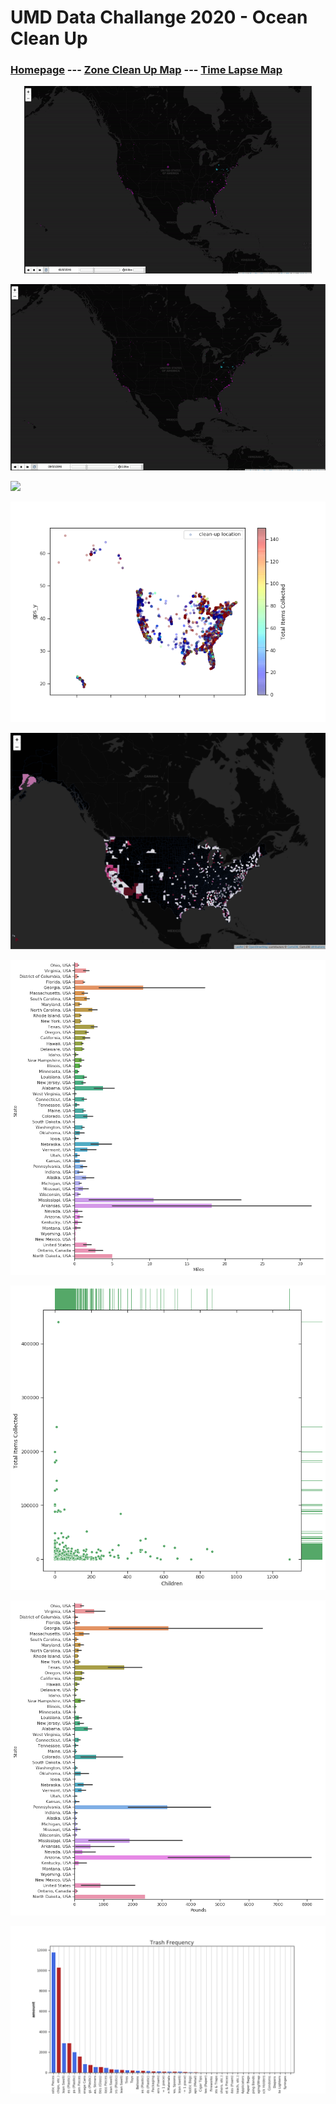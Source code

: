 # UMD Data Challange 2020 - Ocean Clean Up

### [Homepage](https://maksimekin.github.io/umd_data_challange_2020/)  --- [Zone Clean Up Map](https://maksimekin.github.io/umd_data_challange_2020/plots/map_2.html) --- [Time Lapse Map](https://maksimekin.github.io/umd_data_challange_2020/plots/map.html)


<p align="center">
  <img width="460" height="300" src="plots/ocean.gif">
</p>

![Ocean clean up time lapse](plots/ocean.gif)

![](plots/corr_table.png)

![](plots/items_collected_scatter_plot.png)

![](plots/map.png)

![](plots/miles_covered_per_state.png)

![](plots/pieces_per_state.png)

![](plots/pounds_per_state.png)

![](plots/trash_type_frequency.png)
